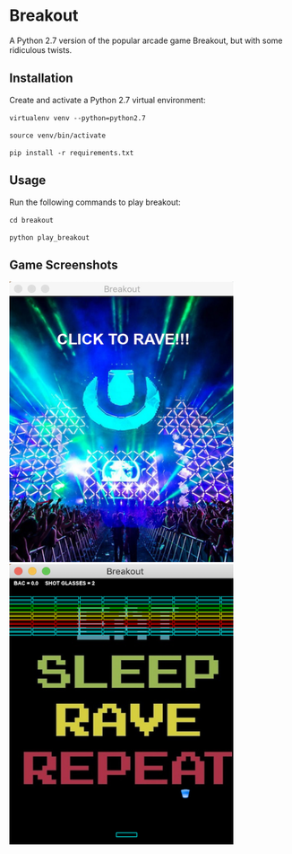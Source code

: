 # Breakout
A Python 2.7 version of the popular arcade game Breakout, but with some ridiculous twists. 

## Installation
Create and activate a Python 2.7 virtual environment:

`virtualenv venv --python=python2.7`

`source venv/bin/activate`

`pip install -r requirements.txt`

## Usage 
Run the following commands to play breakout:

`cd breakout`

`python play_breakout`

## Game Screenshots
<img src="https://github.com/mgibbs1259/breakout/blob/master/game_screenshots/welcome_screen.png" width="400" height="500"> <img src="https://github.com/mgibbs1259/breakout/blob/master/game_screenshots/game_screen.png" width="400" height="500">



